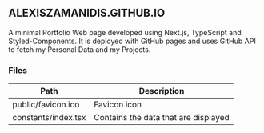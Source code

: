 ## ALEXISZAMANIDIS.GITHUB.IO

A minimal Portfolio Web page developed using Next.js, TypeScript and Styled-Components. It is deployed with GitHub pages and uses GitHub API to fetch my Personal Data and my Projects.

### Files

| Path                | Description                          |
| ------------------- | ------------------------------------ |
| public/favicon.ico  | Favicon icon                         |
| constants/index.tsx | Contains the data that are displayed |
